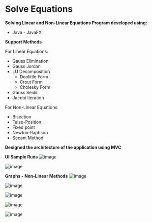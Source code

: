 # Solve Equations 

**Solving Linear and Non-Linear Equations Program developed using:**
- Java - JavaFX

**Support Methods** 

For Linear Equations:
- Gauss Elimination
- Gauss Jordan
- LU Decomposition
  - Doolittle Form
  - Crout Form
  - Cholesky Form
- Gauss Seidil
- Jacobi Iteration

For Non-Linear Equations:
- Bisection
- False-Position
- Fixed point
- Newton-Raphson
- Secant Method

**Designed the architecture of the application using MVC**

**UI Sample Runs**
![image](https://drive.google.com/uc?export=view&id=10GOVE9RtoZb3OCPfCyGpVTt1L8-Qy0_I)

![image](https://drive.google.com/uc?export=view&id=1PrbHONJA2K38TS2NCU2U7h7ydXivfDA8)

**Graphs - Non-Linear Methods**
![image](https://drive.google.com/uc?export=view&id=1fcxrrWfbsqHgKz71CkJSqnlcQFg7XYG7)

![image](https://drive.google.com/uc?export=view&id=1JuL8JJci_U_OCub8FsLcF8D0tRtCcQeQ)

![image](https://drive.google.com/uc?export=view&id=1Lr8mFA-LQhpAuE8n-pWd48lKklYyRR8L)

![image](https://drive.google.com/uc?export=view&id=1EidAtj9u9DJ4MnUXo-88_bYzrBbMJNdP)

![image](https://drive.google.com/uc?export=view&id=1-Br2pUDAWrYifoavYqA0Z-W_nrH8dKEB)


